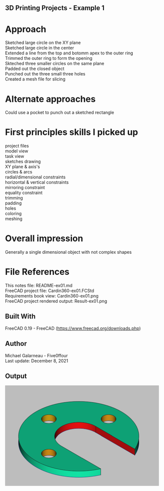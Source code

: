 ## 3D Printing Projects - Example 1
  
# Approach
Sketched large circle on the XY plane   
Sketched large circle in the center  
Extended a line from the top and botomm apex to the outer ring  
Trimmed the outer ring to form the opening  
Skteched three smaller circles on the same plane  
Padded out the closed object  
Punched out the three small three holes  
Created a mesh file for slicing  
  
# Alternate approaches
Could use a pocket to punch out a sketched rectangle  
  
# First principles skills I picked up
project files  
model view  
task view  
sketches drawing  
XY plane & axis's  
circles & arcs  
radial/dimensional constraints  
horizontal & vertical constraints  
mirroring constraint  
equality constraint  
trimming  
padding  
holes  
coloring  
meshing  
  
# Overall impression
Generally a single dimensional object with not complex shapes  

# File References
This notes file: README-ex01.md  
FreeCAD project file: Cardin360-ex01.FCStd  
Requirements book view: Cardin360-ex01.png  
FreeCAD project rendered output: Result-ex01.png      
  
## Built With
FreeCAD 0.19 - FreeCAD (https://www.freecad.org/downloads.php)   
  
## Author
Michael Galarneau - Five0ffour   
Last update: December 8, 2021 
  
## Output   
![EX-01](Result-ex01.png)  